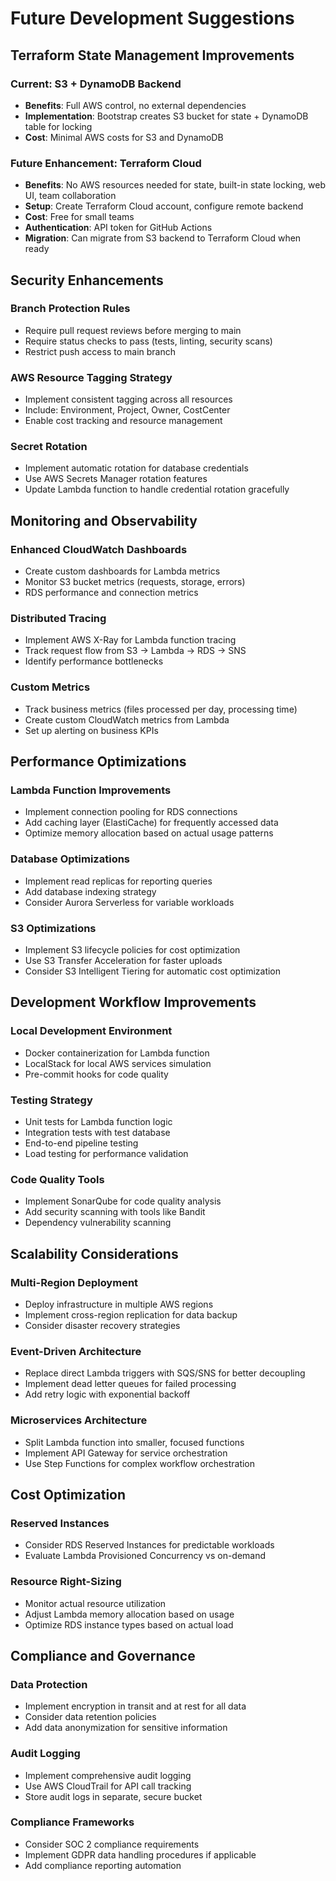# Future Development Suggestions

## Terraform State Management Improvements

### Current: S3 + DynamoDB Backend
- **Benefits**: Full AWS control, no external dependencies
- **Implementation**: Bootstrap creates S3 bucket for state + DynamoDB table for locking
- **Cost**: Minimal AWS costs for S3 and DynamoDB

### Future Enhancement: Terraform Cloud
- **Benefits**: No AWS resources needed for state, built-in state locking, web UI, team collaboration
- **Setup**: Create Terraform Cloud account, configure remote backend
- **Cost**: Free for small teams
- **Authentication**: API token for GitHub Actions
- **Migration**: Can migrate from S3 backend to Terraform Cloud when ready

## Security Enhancements

### Branch Protection Rules
- Require pull request reviews before merging to main
- Require status checks to pass (tests, linting, security scans)
- Restrict push access to main branch

### AWS Resource Tagging Strategy
- Implement consistent tagging across all resources
- Include: Environment, Project, Owner, CostCenter
- Enable cost tracking and resource management

### Secret Rotation
- Implement automatic rotation for database credentials
- Use AWS Secrets Manager rotation features
- Update Lambda function to handle credential rotation gracefully

## Monitoring and Observability

### Enhanced CloudWatch Dashboards
- Create custom dashboards for Lambda metrics
- Monitor S3 bucket metrics (requests, storage, errors)
- RDS performance and connection metrics

### Distributed Tracing
- Implement AWS X-Ray for Lambda function tracing
- Track request flow from S3 → Lambda → RDS → SNS
- Identify performance bottlenecks

### Custom Metrics
- Track business metrics (files processed per day, processing time)
- Create custom CloudWatch metrics from Lambda
- Set up alerting on business KPIs

## Performance Optimizations

### Lambda Function Improvements
- Implement connection pooling for RDS connections
- Add caching layer (ElastiCache) for frequently accessed data
- Optimize memory allocation based on actual usage patterns

### Database Optimizations
- Implement read replicas for reporting queries
- Add database indexing strategy
- Consider Aurora Serverless for variable workloads

### S3 Optimizations
- Implement S3 lifecycle policies for cost optimization
- Use S3 Transfer Acceleration for faster uploads
- Consider S3 Intelligent Tiering for automatic cost optimization

## Development Workflow Improvements

### Local Development Environment
- Docker containerization for Lambda function
- LocalStack for local AWS services simulation
- Pre-commit hooks for code quality

### Testing Strategy
- Unit tests for Lambda function logic
- Integration tests with test database
- End-to-end pipeline testing
- Load testing for performance validation

### Code Quality Tools
- Implement SonarQube for code quality analysis
- Add security scanning with tools like Bandit
- Dependency vulnerability scanning

## Scalability Considerations

### Multi-Region Deployment
- Deploy infrastructure in multiple AWS regions
- Implement cross-region replication for data backup
- Consider disaster recovery strategies

### Event-Driven Architecture
- Replace direct Lambda triggers with SQS/SNS for better decoupling
- Implement dead letter queues for failed processing
- Add retry logic with exponential backoff

### Microservices Architecture
- Split Lambda function into smaller, focused functions
- Implement API Gateway for service orchestration
- Use Step Functions for complex workflow orchestration

## Cost Optimization

### Reserved Instances
- Consider RDS Reserved Instances for predictable workloads
- Evaluate Lambda Provisioned Concurrency vs on-demand

### Resource Right-Sizing
- Monitor actual resource utilization
- Adjust Lambda memory allocation based on usage
- Optimize RDS instance types based on actual load

## Compliance and Governance

### Data Protection
- Implement encryption in transit and at rest for all data
- Consider data retention policies
- Add data anonymization for sensitive information

### Audit Logging
- Implement comprehensive audit logging
- Use AWS CloudTrail for API call tracking
- Store audit logs in separate, secure bucket

### Compliance Frameworks
- Consider SOC 2 compliance requirements
- Implement GDPR data handling procedures if applicable
- Add compliance reporting automation